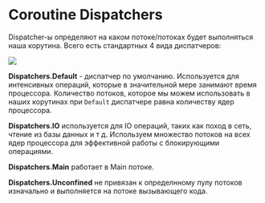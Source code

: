# Coroutine Dispatchers

Dispatcher-ы определяют на каком потоке/потоках будет выполняться наша корутина. Всего есть стандартных 4 вида диспатчеров:

![](https://ucarecdn.com/15799a6d-bf9e-45b6-9129-7af8226683af/)

**Dispatchers.Default** - диспатчер по умолчанию. Используется для интенсивных операций, которые в значительной мере занимают время процессора. Количество потоков, которое мы можем использовать в наших корутинах при `Default` диспатчере равна количеству ядер процессора.

**Dispatchers.IO** используется для IO операций, таких как поход в сеть, чтение из базы данных и т д. Используем множество потоков на всех ядер процессора для эффективной работы с блокирующими операциями.

**Dispatchers.Main** работает в Main потоке.

**Dispatchers.Unconfined** не привязан к определнному пулу потоков изначально и выполняется на потоке вызывающего кода.
